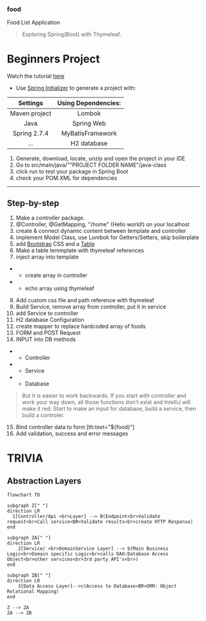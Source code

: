 ### food
 Food List Application

>  Exploring Spring(Boot) with Thymeleaf.

# Beginners Project
Watch the tutorial [here](https://www.youtube.com/watch?v=hoVUmn8ZCOo "Spring Boot Thymeleaf Tutorial for beginners")

* Use [Spring Initializer](https://start.spring.io/) to generate a project with:

|   Settings    | Using Dependencies: |
|:-------------:|:-------------------:|
| Maven project |       Lombok        |
|     Java      |     Spring Web      |
| Spring 2.7.4  |  MyBatisFramework   |
|      ...      |     H2 database     |

1. Generate, download, locate, unzip and open the project in your IDE
2. Go to src/main/java/""PROJECT FOLDER NAME"/java-class
3. click run to test your package in Spring Boot
4. check your POM.XML for dependencies

---
## Step-by-step
1. Make a controller package.
2. @Controller, @GetMapping, "/home" (Hello world!) on your localhost
3. create & connect dynamic content between template and controller
4. implement Model Class, use Lombok for Getters/Setters, skip boilerplate
5. add [Bootstrap](https://getbootstrap.com/ "Bootstrap") CSS and a [Table](https://getbootstrap.com/docs/5.2/content/tables/ "Bootstrap Table")
6. Make a table temmplate with thymeleaf references
7. inject array into template
- - create array in controller
- - echo array using thymeleaf
8. Add custom css file and path reference with thymeleaf
9. Build Service, remove array from controller, put it in service
10. add Service to controller
11. H2 database Configuration
12. create mapper to replace hardcoded array of foods
13. FORM and POST Request
14. INPUT into DB methods
- - Controller
- - Service
- - Database
> But it is easier to work backwards. If you start with controller and work your way down, all those functions don't exist and IntelliJ will make it red.
> Start to make an input for database, build a service, then build a controler.
15. Bind controller data to form [th:text="${food}"]
16. Add validation, success and error messages




# TRIVIA
## Abstraction Layers
```mermaid
flowchart TD

subgraph Z[" "]
direction LR
  1[Controller/Api <br>Layer] --> B(Endpoint<br>Validate request<br>Call service<BR>Validate results<br>create HTTP Response)
end

subgraph ZA[" "]
direction LR
    2[Service/ <br>DomainService Layer] --> b(Main Business Logic<br>Domain specific Logic<br>calls DAO:Database Access Object<br>other services<br>3rd party API's<br>)
end

subgraph ZB[" "]
direction LR
    3[Data Access Layer]-->c(Access to Database<BR>ORM: Object Relational Mapping)
end

Z --> ZA
ZA --> ZB

```
